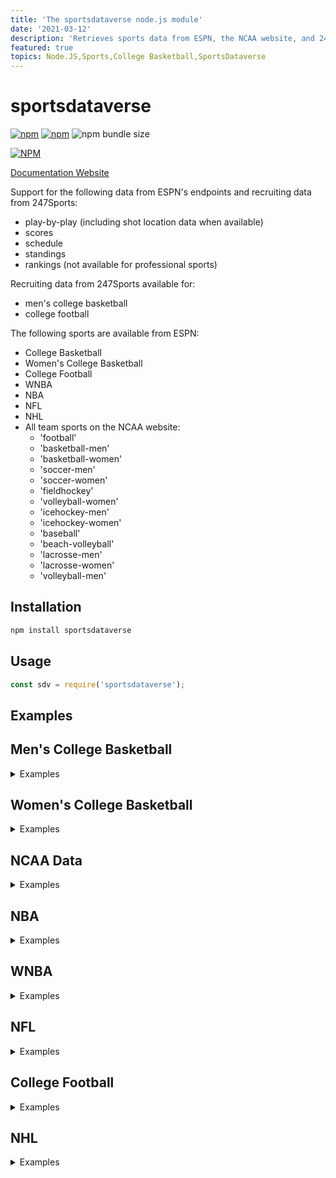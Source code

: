 ```yaml
---
title: 'The sportsdataverse node.js module'
date: '2021-03-12'
description: 'Retrieves sports data from ESPN, the NCAA website, and 247.'
featured: true
topics: Node.JS,Sports,College Basketball,SportsDataverse
---
```


# sportsdataverse

[![npm](https://img.shields.io/npm/v/sportsdataverse?style=for-the-badge)](https://www.npmjs.com/package/sportsdataverse)  [![npm](https://img.shields.io/npm/dm/sportsdataverse?style=for-the-badge)](https://www.npmjs.com/package/sportsdataverse) <img alt="npm bundle size" src="https://img.shields.io/bundlephobia/minzip/sportsdataverse?style=for-the-badge">

<a href='https://www.npmjs.com/package/sportsdataverse'>[![NPM](https://nodei.co/npm/sportsdataverse.png)](https://npmjs.org/package/sportsdataverse)</a>

[Documentation Website](https://saiemgilani.github.io/sportsdataverse/)

Support for the following data from ESPN's endpoints and recruiting data from 247Sports:

- play-by-play (including shot location data when available)
- scores
- schedule
- standings
- rankings (not available for professional sports)

Recruiting data from 247Sports available for:

- men's college basketball
- college football

The following sports are available from ESPN:

- College Basketball
- Women's College Basketball
- College Football
- WNBA
- NBA
- NFL
- NHL
- All team sports on the NCAA website:
  - 'football'
  - 'basketball-men'
  - 'basketball-women'
  - 'soccer-men'
  - 'soccer-women'
  - 'fieldhockey'
  - 'volleyball-women'
  - 'icehockey-men'
  - 'icehockey-women'
  - 'baseball'
  - 'beach-volleyball'
  - 'lacrosse-men'
  - 'lacrosse-women'
  - 'volleyball-men'

## Installation

```bash
npm install sportsdataverse
```

## Usage

```js
const sdv = require('sportsdataverse');
```

## Examples

## Men's College Basketball

<details><summary> Examples </summary>

### CBB Games

```js
const gameId = 401260281;

// get detailed play-by-play data for a game
const result = await sdv.cbb.getPlayByPlay(gameId);

// get box score
const result = await sdv.cbb.getBoxScore(gameId);

// get game all game data
const summary = await sdv.cbb.getSummary(gameId);

// get all game pickcenter data
const picks = await sdv.cbb.getPicks(gameId);

```

### CBB Scores

```js
const inputs = {
    year: 2021,
    month: 02,
    day: 15
};
const result = await sdv.cbb.getScoreboard(inputs);
```

### CBB Schedules

```js
const inputs = {
    groups: 50, // all Div-I games
    year: 2020,
    month: 12,
    day: 02
};

const result = await sdv.cbb.getSchedule(inputs);
```

### CBB Conferences

```js
const results = await sdv.cbb.getConferences();
```

## CBB Teams

```js
// get list of teams
const result = await sdv.cbb.getTeamList();

// get individual team data
const teamId = 52;
const result = await sdv.cbb.getTeamInfo(teamId);

// get team roster data
const result = await sdv.cbb.getTeamPlayers(teamId);
```

## CBB Rankings

```js
// get rankings
const inputs = {
    year: 2020,
    week: 19
};

const result = await sdv.cbb.getRankings(inputs);
```

## CBB Standings

```js
// get standings
const inputs = {
    year: 2020
};

const result = await sdv.cbb.getStandings(inputs);
```

## CBB Recruiting

```js
// get recruiting data from 247Composite
// get player rankings
const result = await sdv.cbb.getPlayerRankings({
                    year: 2016
                });

const result = await sdv.cbb.getPlayerRankings({
                    year: 2021,
                    position: "C"
                });

const result = await sdv.cbb.getPlayerRankings({
                    year: 2020,
                    group: "JuniorCollege"
                });

// get school rankings
const result = await sdv.cbb.getSchoolRankings(2021);

// get a school's commit list
const result = await sdv.cbb.getSchoolCommits('floridastate', 2020);
```

</details>

## Women's College Basketball

<details><summary> Examples </summary>

### WBB Games

```js
const gameId = 401260565;

// get detailed play-by-play data for a game
const result = await sdv.wbb.getPlayByPlay(gameId);

// get box score
const result = await sdv.wbb.getBoxScore(gameId);

// get game all game data
const summary = await sdv.wbb.getSummary(gameId);
```

### WBB Scores

```js
const inputs = {
    year: 2021,
    month: 02,
    day: 15
};
const result = await sdv.wbb.getScoreboard(inputs);
```

### WBB Schedules

```js
const inputs = {
    groups: 50, // all Div-I games
    year: 2020,
    month: 12,
    day: 02
};

const result = await sdv.wbb.getSchedule(inputs);
```

### WBB Conferences

```js
const results = await sdv.wbb.getConferences();
```

### WBB Teams

```js
// get list of teams
const result = await sdv.wbb.getTeamList();

// get individual team data
const teamId = 52;
const result = await sdv.wbb.getTeamInfo(teamId);

// get team roster data
const result = await sdv.wbb.getTeamPlayers(teamId);
```

### WBB Rankings

```js
// get rankings
const inputs = {
    year: 2020,
    week: 19
};

const result = await sdv.wbb.getRankings(inputs);
```

### WBB Standings

```js
// get standings
const inputs = {
    year: 2020
};

const result = await sdv.wbb.getStandings(inputs);
```

</details>

## NCAA Data

<details><summary> Examples </summary>

### NCAA Scoreboard

```js
// acceptable sport names:
// ['football' ,'basketball-men', 'basketball-women',
//  'soccer-men','soccer-women','fieldhockey',
//  'volleyball-women','beach-volleyball',
//  'icehockey-men','icehockey-women',
//  'baseball',  'volleyball-men',
//  'lacrosse-men', 'lacrosse-women']
// get ncaa scoreboard data for sport from above list
// (default: 'basketball-men')
const result = await sdv.ncaa.getScoreboard(
    sport = 'basketball-men', division = 'd1', year = 2020, month = 02, day = 15
)
```

### NCAA Games

```js
// NCAA game information for a given game id
const result = await sdv.ncaa.getInfo(5764053);

// NCAA box score for a given game id
const result = await sdv.ncaa.getBoxScore(5764053);

// NCAA play-by-play for a given game id
const result = await sdv.ncaa.getPlayByPlay(5764053);

// NCAA game team stats for a given game (appears to only exist for football)
const result = await sdv.ncaa.getTeamStats(5772253);

// NCAA game scoring summary for a given game (appears to only exist for football)
const result = await sdv.ncaa.getScoringSummary(5772253);
```

**update v1.0.17: can now use game url fragment (relative to [https://ncaa.com](https://ncaa.com)) pulled from ncaaScoreboard to capture redirected url gameId for games older than the past two years with ease**

```js
const result = await sdv.ncaa.getScoreboard(
    sport = 'basketball-men', division = 'd3', year = 2019, month = 02, day = 15
)
const urlGame = result["games"][16]["game"]["url"]

const gameId = await sdv.ncaa.getRedirectUrl(urlGame);
console.log(gameId);
const res = await sdv.ncaa.getBoxScore(game=gameId);

```

</details>

## NBA

<details><summary> Examples </summary>

### NBA Games

```js
const gameId = 401283399;

// get detailed play-by-play data for a game
const result = await sdv.nba.getPlayByPlay(gameId);

// get box score
const result = await sdv.nba.getBoxScore(gameId);

// get game all game data
const summary = await sdv.nba.getSummary(gameId);

// get all game pickcenter data
const picks = await sdv.nba.getPicks(gameId);

```

### NBA Scores

```js
const inputs = {
    year: 2021,
    month: 02,
    day: 15
};
const result = await sdv.nba.getScoreboard(inputs);
```

### NBA Schedules

```js
const inputs = {
    year: 2020,
    month: 12,
    day: 02
};

const result = await sdv.nba.getSchedule(inputs);
```

### NBA Conferences

```js
const results = await sdv.nba.getConferences();
```

### NBA Teams

```js
// get list of teams
const result = await sdv.nba.getTeamList();

// get individual team data
const teamId = 16;
const result = await sdv.nba.getTeamInfo(teamId);

// get team roster data
const result = await sdv.nba.getTeamPlayers(teamId);
```

### NBA Standings

```js
// get standings
const inputs = {
    year: 2020,
    group: 'league'
};

const result = await sdv.nba.getStandings(inputs);
```

</details>

## WNBA

<details><summary> Examples </summary>

### WNBA Games

```js
const gameId = 401244185;

// get detailed play-by-play data for a game
const result = await sdv.wnba.getPlayByPlay(gameId);

// get box score
const result = await sdv.wnba.getBoxScore(gameId);

// get game all game data
const summary = await sdv.wnba.getSummary(gameId);
```

### WNBA Scores

```js
const inputs = {
    year: 2021,
    month: 02,
    day: 15
};
const result = await sdv.wnba.getScoreboard(inputs);
```

### WNBA Schedules

```js
const inputs = {
    year: 2020,
    month: 12,
    day: 02
};

const result = await sdv.wnba.getSchedule(inputs);
```

### WNBA Teams

```js
// get list of teams
const result = await sdv.wnba.getTeamList();

// get individual team data
const teamId = 14;
const result = await sdv.wnba.getTeamInfo(teamId);

// get team roster data
const result = await sdv.wnba.getTeamPlayers(teamId);
```

### WNBA Standings

```js
// get standings
const inputs = {
    year: 2020,
    group: 'league'
};

const result = await sdv.wnba.getStandings(inputs);
```

</details>

## NFL

<details><summary> Examples </summary>

### NFL Games

```js
const gameId = 401220403;

// get detailed play-by-play data for a game
const result = await sdv.nfl.getPlayByPlay(gameId);

// get box score
const box = await sdv.nfl.getBoxScore(gameId);

// get all game data
const summary = await sdv.nfl.getSummary(gameId);

// get all game pickcenter data
const picks = await sdv.nfl.getPicks(gameId);

```

### NFL Scores

```js
const inputs = {
    year: 2021,
    month: 02,
    day: 07
};
const result = await sdv.nfl.getScoreboard(inputs);
```

### NFL Schedules

```js
const inputs = {
    year: 2021,
    month: 02,
    day: 07
};

const result = await sdv.nfl.getSchedule(inputs);
```

### NFL Teams

```js
// get list of teams
const result = await sdv.nfl.getTeamList();

// get individual team data
const teamId = 27;
const result = await sdv.nfl.getTeamInfo(teamId);

// get team roster data
const result = await sdv.nfl.getTeamPlayers(teamId);
```

### NFL Standings

```js
// get standings
// acceptable group names: ['league','conference','division']
const inputs = {
    year: 2020,
    group: 'league'
};

const result = await sdv.nfl.getStandings(inputs);
```

</details>

## College Football

<details><summary> Examples </summary>

### CFB Games

```js
const gameId = 401256194;

// get detailed play-by-play data for a game
const result = await sdv.cfb.getPlayByPlay(gameId);

// get box score
const result = await sdv.cfb.getBoxScore(gameId);

// get game all game data
const summary = await sdv.cfb.getSummary(gameId);

// get all game pickcenter data
const picks = await sdv.cfb.getPicks(gameId);

```

### CFB Scores

```js
const inputs = {
    groups: 80,  //FBS Group Code, 81 for FCS
    year: 2021,
    month: 12,
    day: 15
};
const result = await sdv.cfb.getScoreboard(inputs);
```

### CFB Schedules

```js
const inputs = {
    groups: 80, // all Div-I games
    year: 2020,
    month: 12,
    day: 02
};

const result = await sdv.cfb.getSchedule(inputs);
```

### CFB Conferences

```js
const results = await sdv.cfb.getConferences();
```

## CFB Teams

```js
// get list of teams
const result = await sdv.cfb.getTeamList();

// get individual team data
const teamId = 52;
const result = await sdv.cfb.getTeamInfo(teamId);

// get team roster data
const result = await sdv.cfb.getTeamPlayers(teamId);
```

## CFB Rankings

```js
// get rankings
const inputs = {
    year: 2020,
    week: 12
};

const result = await sdv.cfb.getRankings(inputs);
```

## CFB Standings

```js
// get standings
const inputs = {
    year: 2020
};

const result = await sdv.cfb.getStandings(inputs);
```

## CFB Recruiting

```js
// get recruiting data from 247Composite
// get player rankings
const result = await sdv.cfb.getPlayerRankings({
                    year: 2016
                });

const result = await sdv.cfb.getPlayerRankings({
                    year: 2021,
                    position: "DT"
                });

const result = await sdv.cfb.getPlayerRankings({
                    year: 2020,
                    group: "JuniorCollege"
                });

// get school rankings
const result = await sdv.cfb.getSchoolRankings(2021);

// get a school's commit list
const result = await sdv.cfb.getSchoolCommits('floridastate', 2020);
```

</details>

## NHL

<details><summary> Examples </summary>

### NHL Games

```js
const gameId = 401272446;

// get detailed play-by-play data for a game
const result = await sdv.nhl.getPlayByPlay(gameId);

// get box score
const box = await sdv.nhl.getBoxScore(gameId);

// get all game data
const summary = await sdv.nhl.getSummary(gameId);

// get all game pickcenter data
const picks = await sdv.nhl.getPicks(gameId);

```

### NHL Scores

```js
const inputs = {
    year: 2021,
    month: 02,
    day: 15
};
const result = await sdv.nhl.getScoreboard(inputs);
```

### NHL Schedules

```js
const inputs = {
    year: 2021,
    month: 02,
    day: 15
};

const result = await sdv.nhl.getSchedule(inputs);
```

### NHL Teams

```js
// get list of teams
const result = await sdv.nhl.getTeamList();

// get individual team data
const teamId = 16;
const result = await sdv.nhl.getTeamInfo(teamId);

// get team roster data
const result = await sdv.nhl.getTeamPlayers(teamId);
```

### NHL Standings

```js
// get standings
const inputs = {
    year: 2020
};

const result = await sdv.nhl.getStandings(inputs);
```

</details>
